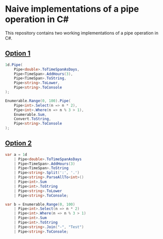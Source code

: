# Naive implementations of a pipe operation in C#
This repository contains two working implementations of a pipe operation in C#.

## [Option 1](master/Option1)
```cs
1d.Pipe(
    Pipe<double>.ToTimeSpanAsDays,
    Pipe<TimeSpan>.AddHours(3),
    Pipe<TimeSpan>.ToString,
    Pipe<string>.ToLower,
    Pipe<string>.ToConsole
);

Enumerable.Range(0, 100).Pipe(
    Pipe<int>.Select(n => n * 2),
    Pipe<int>.Where(n => n % 3 > 1),
    Enumerable.Sum,
    Convert.ToString,
    Pipe<string>.ToConsole
);
```
## [Option 2](master/Option2)
```cs
var a = 1d
    | Pipe<double>.ToTimeSpanAsDays
    | Pipe<TimeSpan>.AddHours(3)
    | Pipe<TimeSpan>.ToString
    | Pipe<string>.Split(':', '.')
    | Pipe<string>.ParseAllTo<int>()
    | Pipe<int>.Sum
    | Pipe<int>.ToString
    | Pipe<string>.ToLower
    | Pipe<string>.ToConsole;

var b = Enumerable.Range(0, 100)
    | Pipe<int>.Select(n => n * 2)
    | Pipe<int>.Where(n => n % 3 > 1)
    | Pipe<int>.Sum
    | Pipe<int>.ToString
    | Pipe<string>.Join("-", "Test")
    | Pipe<string>.ToConsole;
```